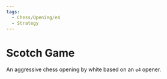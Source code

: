 ```yaml
---
tags:
  - Chess/Opening/e4
  - Strategy
---
```


# Scotch Game

An aggressive chess opening by white based on an `e4` opener.
